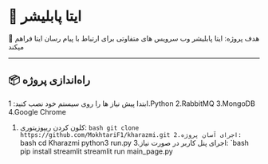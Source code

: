 # 🚀 ایتا پابلیشر

📝 هدف پروژه: ایتا پابلیشر وب سرویس های متفاوتی برای ارتباط با پیام رسان ایتا فراهم میکند

---

## 📦 راه‌اندازی پروژه

ابتدا پیش نیاز ها را روی سیستم خود نصب کنید:
1.Python
2.RabbitMQ
3.MongoDB
4.Google Chrome
1. کلون کردن ریپوزیتوری:
   `bash
   git clone https://github.com/MokhtariF1/kharazmi.git
2.اجرای آسان پروژه:
   `bash
   cd Kharazmi
   python3 run.py
   3.اجرای پنل کاربر در صورت نیاز:
   `bash
   pip install streamlit
   streamlit run main_page.py
   

